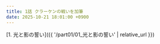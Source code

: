 ```yaml
---
title: 1話 クラーケンの戦いを加筆
date: 2025-10-21 18:01:00 +0900
---
```


[1. 光と影の誓い]({{ '/part01/01_光と影の誓い' | relative_url }})
